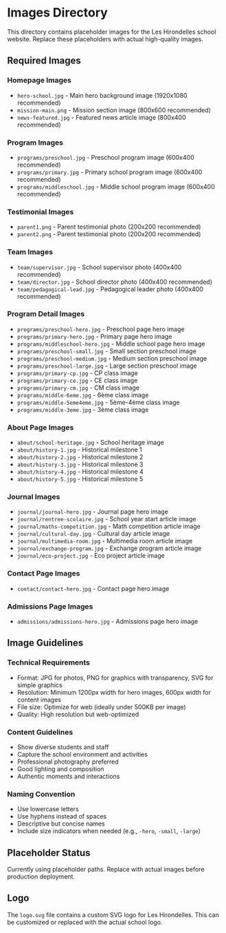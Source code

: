 # Images Directory

This directory contains placeholder images for the Les Hirondelles school website. Replace these placeholders with actual high-quality images.

## Required Images

### Homepage Images
- `hero-school.jpg` - Main hero background image (1920x1080 recommended)
- `mission-main.png` - Mission section image (800x600 recommended)
- `news-featured.jpg` - Featured news article image (800x400 recommended)

### Program Images
- `programs/preschool.jpg` - Preschool program image (600x400 recommended)
- `programs/primary.jpg` - Primary school program image (600x400 recommended)
- `programs/middleschool.jpg` - Middle school program image (600x400 recommended)

### Testimonial Images
- `parent1.png` - Parent testimonial photo (200x200 recommended)
- `parent2.png` - Parent testimonial photo (200x200 recommended)

### Team Images
- `team/supervisor.jpg` - School supervisor photo (400x400 recommended)
- `team/director.jpg` - School director photo (400x400 recommended)
- `team/pedagogical-lead.jpg` - Pedagogical leader photo (400x400 recommended)

### Program Detail Images
- `programs/preschool-hero.jpg` - Preschool page hero image
- `programs/primary-hero.jpg` - Primary page hero image
- `programs/middleschool-hero.jpg` - Middle school page hero image
- `programs/preschool-small.jpg` - Small section preschool image
- `programs/preschool-medium.jpg` - Medium section preschool image
- `programs/preschool-large.jpg` - Large section preschool image
- `programs/primary-cp.jpg` - CP class image
- `programs/primary-ce.jpg` - CE class image
- `programs/primary-cm.jpg` - CM class image
- `programs/middle-6eme.jpg` - 6ème class image
- `programs/middle-5eme4eme.jpg` - 5ème-4ème class image
- `programs/middle-3eme.jpg` - 3ème class image

### About Page Images
- `about/school-heritage.jpg` - School heritage image
- `about/history-1.jpg` - Historical milestone 1
- `about/history-2.jpg` - Historical milestone 2
- `about/history-3.jpg` - Historical milestone 3
- `about/history-4.jpg` - Historical milestone 4
- `about/history-5.jpg` - Historical milestone 5

### Journal Images
- `journal/journal-hero.jpg` - Journal page hero image
- `journal/rentree-scolaire.jpg` - School year start article image
- `journal/maths-competition.jpg` - Math competition article image
- `journal/cultural-day.jpg` - Cultural day article image
- `journal/multimedia-room.jpg` - Multimedia room article image
- `journal/exchange-program.jpg` - Exchange program article image
- `journal/eco-project.jpg` - Eco project article image

### Contact Page Images
- `contact/contact-hero.jpg` - Contact page hero image

### Admissions Page Images
- `admissions/admissions-hero.jpg` - Admissions page hero image

## Image Guidelines

### Technical Requirements
- Format: JPG for photos, PNG for graphics with transparency, SVG for simple graphics
- Resolution: Minimum 1200px width for hero images, 600px width for content images
- File size: Optimize for web (ideally under 500KB per image)
- Quality: High resolution but web-optimized

### Content Guidelines
- Show diverse students and staff
- Capture the school environment and activities
- Professional photography preferred
- Good lighting and composition
- Authentic moments and interactions

### Naming Convention
- Use lowercase letters
- Use hyphens instead of spaces
- Descriptive but concise names
- Include size indicators when needed (e.g., `-hero`, `-small`, `-large`)

## Placeholder Status

Currently using placeholder paths. Replace with actual images before production deployment.

## Logo

The `logo.svg` file contains a custom SVG logo for Les Hirondelles. This can be customized or replaced with the actual school logo.